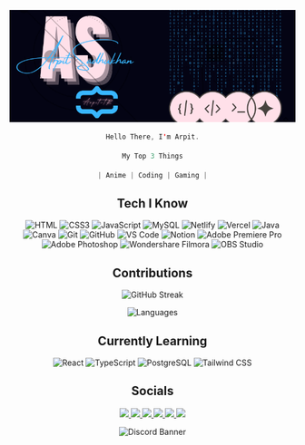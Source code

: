 
<div align="center">

<p> <img src="./Arpit.png" alt="Header" style="height: 500px, width: 600px"/> </p>

```swift
Hello There, I'm Arpit.

My Top 3 Things

| Anime | Coding | Gaming |
```
## Tech I Know
<img src="https://img.shields.io/badge/HTML5-E34F26?style=for-the-badge&logo=html5&logoColor=white" alt="HTML">
<img src="https://img.shields.io/badge/CSS3-1572B6?style=for-the-badge&logo=css3&logoColor=white" alt="CSS3">
<img src="https://img.shields.io/badge/JavaScript-F7DF1E?style=for-the-badge&logo=javascript&logoColor=black" alt="JavaScript">
<img src="https://img.shields.io/badge/MySQL-4479A1?style=for-the-badge&logo=mysql&logoColor=white" alt="MySQL">
<img src="https://img.shields.io/badge/Netlify-00C7B7?style=for-the-badge&logo=netlify&logoColor=white" alt="Netlify">
<img src="https://img.shields.io/badge/Vercel-000000?style=for-the-badge&logo=vercel&logoColor=white" alt="Vercel">
<img src="https://img.shields.io/badge/Java-007396?style=for-the-badge&logo=java&logoColor=white" alt="Java">
<img src="https://img.shields.io/badge/Canva-%2300C4CC.svg?style=for-the-badge&logo=Canva&logoColor=white" alt="Canva">
<img src="https://img.shields.io/badge/git-%23F05033.svg?style=for-the-badge&logo=git&logoColor=white" alt="Git">
<img src="https://img.shields.io/badge/github-%23121011.svg?style=for-the-badge&logo=github&logoColor=white" alt="GitHub">
<img src="https://img.shields.io/badge/VS%20Code-0078d7.svg?style=for-the-badge&logo=visual-studio-code&logoColor=white" alt="VS Code">
<img src="https://img.shields.io/badge/Notion-%23000000.svg?style=for-the-badge&logo=notion&logoColor=white" alt="Notion">
<img src="https://img.shields.io/badge/Adobe%20Premiere%20Pro-9999FF?style=for-the-badge&logo=adobe-premiere-pro&logoColor=white" alt="Adobe Premiere Pro">
<img src="https://img.shields.io/badge/Adobe%20Photoshop-31A8FF?style=for-the-badge&logo=adobe-photoshop&logoColor=white" alt="Adobe Photoshop">
<img src="https://img.shields.io/badge/Wondershare%20Filmora-FF5733?style=for-the-badge&logo=wondershare&logoColor=white" alt="Wondershare Filmora">
<img src="https://img.shields.io/badge/OBS%20Studio-302E31?style=for-the-badge&logo=obs-studio&logoColor=white" alt="OBS Studio">

## Contributions
<a>
  <img  ><img src="https://github-readme-streak-stats.herokuapp.com?user=Arpit-tR&theme=holi-theme&hide_border=true&date_format=M%20j%5B%2C%20Y%5D&mode=weekly" alt="GitHub Streak"/>

  <img><img src="https://github-readme-stats.vercel.app/api/top-langs/?username=Arpit-tR&layout=compact&theme=github_dark&hide_border=true&bg_color=040414" alt="Languages" />
</a>

## Currently Learning
<img src="https://img.shields.io/badge/React-61DAFB?style=for-the-badge&logo=react&logoColor=white" alt="React">
<img src="https://img.shields.io/badge/TypeScript-3178C6?style=for-the-badge&logo=typescript&logoColor=white" alt="TypeScript">
<img src="https://img.shields.io/badge/PostgreSQL-336791?style=for-the-badge&logo=postgresql&logoColor=white" alt="PostgreSQL">
<img src="https://img.shields.io/badge/tailwind%20css-06B6D4?style=for-the-badge&logo=tailwindcss&logoColor=white" alt="Tailwind CSS">

## Socials
<p align="center">
	<a href="https://www.linkedin.com/in/arpit-sadhukhan/">
		<img src="https://img.shields.io/badge/Linked_In-informational?style=social&logo=linkedin"/>
	<a href="https://www.hackerrank.com/profile/arpit_sadhukhan">
		<img src="https://img.shields.io/badge/Hacker Rank-informational?style=social&logo=HackerRank"/>
	</a>
	<a href="https://www.reddit.com/user/The_Rider23/">
		<img src="https://img.shields.io/badge/Reddit-informational?style=social&logo=reddit"/>
	</a>
	<a href="https://www.github.com/Arpit-tR/">
		<img src="https://img.shields.io/badge/Github-informational?style=social&logo=github"/>
	</a>
	<a href="https://x.com/Arpit_Sadhukhan">
		<img src="https://img.shields.io/badge/X-informational?style=social&logo=X"/>
		<a href="https://discordid.netlify.app/?id=423194865149673502">
        <img src="https://img.shields.io/badge/Discord-informational?style=social&logo=Discord"/>
	</a>
</p>
<img src="https://discord.c99.nl/widget/theme-3/423194865149673502.png" alt="Discord Banner" />
